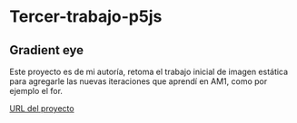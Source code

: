# Tercer-trabajo-p5js
<h2> Gradient eye </h2>
Este proyecto es de mi autoría, retoma el trabajo inicial de imagen estática para agregarle las nuevas iteraciones que aprendí
en AM1, como por ejemplo el for. 

[URL del proyecto](https://editor.p5js.org/sutcliffe/sketches/RgxMBfB0y)
